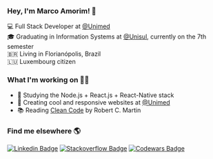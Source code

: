 ### Hey, I'm Marco Amorim! 👋


💻 Full Stack Developer at [@Unimed](https://www.linkedin.com/company/unimeddobrasil/) <br>
🎓 Graduating in Information Systems at [@Unisul](http://www.unisul.br/), currently on the 7th semester <br>
🇧🇷 Living in Florianópolis, Brazil <br>
🇱🇺 Luxembourg citizen

### What I'm working on 👨‍💻


- 🚀 Studying the Node.js + React.js + React-Native stack
- 💼 Creating cool and responsive websites at [@Unimed](https://www.linkedin.com/company/unimeddobrasil/)
- 📚 Reading [Clean Code](https://www.amazon.com/Clean-Code-Handbook-Software-Craftsmanship-ebook/dp/B001GSTOAM/) by Robert C. Martin

### Find me elsewhere 🌎


[![Linkedin Badge](https://img.shields.io/badge/-LinkedIn-blue?style=flat-square&logo=Linkedin&logoColor=white&link=https://www.linkedin.com/in/marcoamorim95/)](https://www.linkedin.com/in/marcoamorim95)
[![Stackoverflow Badge](https://img.shields.io/badge/-StackOverflow-4CA143?style=flat-square&logo=Stackoverflow&logoColor=white&link=https://stackoverflow.com/users/12823161/marco-amorim)](https://stackoverflow.com/users/12823161/marco-amorim)
[![Codewars Badge](https://www.codewars.com/users/marco-amorim/badges/micro)](https://www.codewars.com/users/marco-amorim/)
